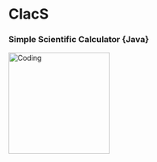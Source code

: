 <h1 align="left">ClacS</h1>
<h3 align="left">Simple Scientific Calculator {Java}</h3>
<img align="center" alt="Coding" width="200" src="https://cdn.dribbble.com/users/470545/screenshots/3471475/calculater.gif">
